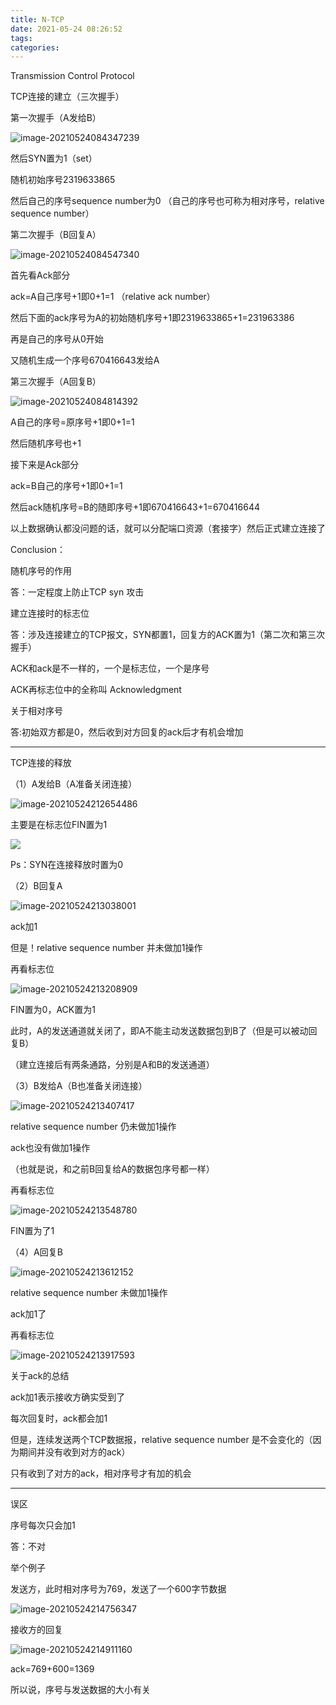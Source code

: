 ```yaml
---
title: N-TCP
date: 2021-05-24 08:26:52
tags:
categories:
---
```


Transmission Control Protocol



TCP连接的建立（三次握手）

第一次握手（A发给B）

![image-20210524084347239](https://gitee.com/simple_one1/pic/raw/master/image-20210524084347239.png)

然后SYN置为1（set）

随机初始序号2319633865

然后自己的序号sequence number为0 （自己的序号也可称为相对序号，relative sequence number）

第二次握手（B回复A）

![image-20210524084547340](https://gitee.com/simple_one1/pic/raw/master/image-20210524084547340.png)

首先看Ack部分

ack=A自己序号+1即0+1=1 （relative ack number）

然后下面的ack序号为A的初始随机序号+1即2319633865+1=231963386

再是自己的序号从0开始

又随机生成一个序号670416643发给A

第三次握手（A回复B）

![image-20210524084814392](https://gitee.com/simple_one1/pic/raw/master/image-20210524084814392.png)

A自己的序号=原序号+1即0+1=1

然后随机序号也+1

接下来是Ack部分

ack=B自己的序号+1即0+1=1

然后ack随机序号=B的随即序号+1即670416643+1=670416644

以上数据确认都没问题的话，就可以分配端口资源（套接字）然后正式建立连接了



Conclusion：

随机序号的作用

答：一定程度上防止TCP syn 攻击

建立连接时的标志位

答：涉及连接建立的TCP报文，SYN都置1，回复方的ACK置为1（第二次和第三次握手）

ACK和ack是不一样的，一个是标志位，一个是序号

ACK再标志位中的全称叫 Acknowledgment

关于相对序号

答:初始双方都是0，然后收到对方回复的ack后才有机会增加

---

 TCP连接的释放

（1）A发给B（A准备关闭连接）

![image-20210524212654486](https://gitee.com/simple_one1/pic/raw/master/image-20210524212654486.png)

主要是在标志位FIN置为1

![](https://gitee.com/simple_one1/pic/raw/master/image-20210524212759858.png)

Ps：SYN在连接释放时置为0

（2）B回复A

![image-20210524213038001](https://gitee.com/simple_one1/pic/raw/master/image-20210524213038001.png)



ack加1

但是！relative sequence number 并未做加1操作

再看标志位

![image-20210524213208909](https://gitee.com/simple_one1/pic/raw/master/image-20210524213208909.png)

FIN置为0，ACK置为1

此时，A的发送通道就关闭了，即A不能主动发送数据包到B了（但是可以被动回复B）

（建立连接后有两条通路，分别是A和B的发送通道）

（3）B发给A（B也准备关闭连接）

![image-20210524213407417](https://gitee.com/simple_one1/pic/raw/master/image-20210524213407417.png)

relative sequence number 仍未做加1操作

ack也没有做加1操作

（也就是说，和之前B回复给A的数据包序号都一样）

再看标志位

![image-20210524213548780](https://gitee.com/simple_one1/pic/raw/master/image-20210524213548780.png)

FIN置为了1

（4）A回复B

![image-20210524213612152](https://gitee.com/simple_one1/pic/raw/master/image-20210524213612152.png)

relative sequence number 未做加1操作

ack加1了

再看标志位

![image-20210524213917593](https://gitee.com/simple_one1/pic/raw/master/image-20210524213917593.png)



关于ack的总结

ack加1表示接收方确实受到了

每次回复时，ack都会加1

但是，连续发送两个TCP数据报，relative sequence number 是不会变化的（因为期间并没有收到对方的ack）

只有收到了对方的ack，相对序号才有加的机会

---

误区

序号每次只会加1

答：不对

举个例子

发送方，此时相对序号为769，发送了一个600字节数据

![image-20210524214756347](https://gitee.com/simple_one1/pic/raw/master/image-20210524214756347.png)

接收方的回复

![image-20210524214911160](https://gitee.com/simple_one1/pic/raw/master/image-20210524214911160.png)

ack=769+600=1369

所以说，序号与发送数据的大小有关

